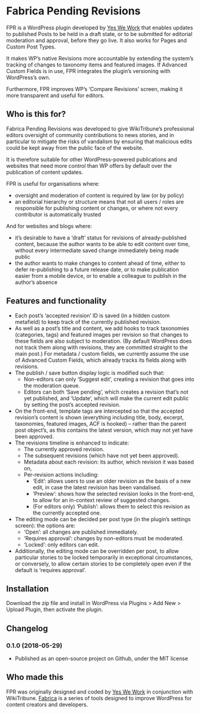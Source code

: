 # Fabrica Pending Revisions
FPR is a WordPress plugin developed by [Yes We Work](http://yeswework.com/) that enables updates to published Posts to be held in a draft state, or to be submitted for editorial moderation and approval, before they go live. It also works for Pages and Custom Post Types.

It makes WP’s native Revisions more accountable by extending the system’s tracking of changes to taxonomy items and featured images. If Advanced Custom Fields is in use, FPR integrates the plugin’s versioning with WordPress’s own.

Furthermore, FPR improves WP’s ‘Compare Revisions’ screen, making it more transparent and useful for editors.

## Who is this for?

Fabrica Pending Revisions was developed to give WikiTribune’s professional editors oversight of community contributions to news stories, and in particular to mitigate the risks of vandalism by ensuring that malicious edits could be kept away from the public face of the website.

It is therefore suitable for other WordPress-powered publications and websites that need more control than WP offers by default over the publication of content updates.

FPR is useful for organisations where:

- oversight and moderation of content is required by law (or by policy)
- an editorial hierarchy or structure means that not all users / roles are responsible for publishing content or changes, or where not every contributor is automatically trusted

And for websites and blogs where:

- it’s desirable to have a ‘draft’ status for revisions of already-published content, because the author wants to be able to edit content over time, without every intermediate saved change immediately being made public
- the author wants to make changes to content ahead of time, either to defer re-publishing to a future release date, or to make publication easier from a mobile device, or to enable a colleague to publish in the author’s absence

## Features and functionality
- Each post’s ‘accepted revision’ ID is saved (in a hidden custom metafield) to keep track of the currently published revision.
- As well as a post’s title and content, we add hooks to track taxonomies (categories, tags) and featured images per revision so that changes to these fields are also subject to moderation. (By default WordPress does not track them along with revisions, they are committed straight to the main post.) For metadata / custom fields, we currently assume the use of Advanced Custom Fields, which already tracks its fields along with revisions.
- The publish / save button display logic is modified such that:
    - Non-editors can only ‘Suggest edit’, creating a revision that goes into the moderation queue.
    - Editors can both ‘Save pending’, which creates a revision that’s not yet published, and ‘Update’, which will make the current edit public by setting the post’s accepted revision.
- On the front-end, template tags are intercepted so that the accepted revision’s content is shown (everything including title, body, excerpt, taxonomies, featured images, ACF is hooked) – rather than the parent post object’s, as this contains the latest version, which may not yet have been approved.
- The revisions timeline is enhanced to indicate:
    - The currently approved revision.
    - The subsequent revisions (which have not yet been approved).
    - Metadata about each revision: its author, which revision it was based on,
    - Per-revision actions including:
        - ‘Edit’: allows users to use an older revision as the basis of a new edit, in case the latest revision has been vandalised.
        - ‘Preview’: shows how the selected revision looks in the front-end, to allow for an in-context review of suggested changes.
        - (For editors only) ‘Publish’: allows them to select this revision as the currently accepted one.
- The editing mode can be decided per post type (in the plugin’s settings screen): the options are:
    - ‘Open’: all changes are published immediately.
    - ‘Requires approval’: changes by non-editors must be moderated.
    - ‘Locked’: only editors can edit.
- Additionally, the editing mode can be overridden per post, to allow particular stories to be locked temporarily in exceptional circumstances, or conversely, to allow certain stories to be completely open even if the default is ‘requires approval’.

## Installation
Download the zip file and install in WordPress via Plugins > Add New > Upload Plugin, then activate the plugin.

## Changelog
### 0.1.0 (2018-05-29)
- Published as an open-source project on Github, under the MIT license

## Who made this
FPR was originally designed and coded by [Yes We Work](http://yeswework.com/) in conjunction with WikiTribune. [Fabrica](https://fabri.ca/) is a series of tools designed to improve WordPress for content creators and developers.

